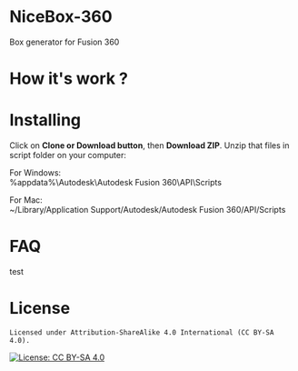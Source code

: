 # NiceBox-360
Box generator for Fusion 360

# How it's work ?
[logo]: https://lh5.googleusercontent.com/aqafgN5_mAyujnn3t0XExhGxMdvZOD67Tm1WDakCPVST45Q5G-7WOQlLCDJqWzT-M3ejM7FGkuhvnw=w1366-h662 "Logo Title Text 2"



# Installing
Click on **Clone or Download button**, then **Download ZIP**. Unzip that files in script folder on your computer:

For Windows:    
%appdata%\Autodesk\Autodesk Fusion 360\API\Scripts

For Mac:    
~/Library/Application Support/Autodesk/Autodesk Fusion 360/API/Scripts

# FAQ
test
# License

    Licensed under Attribution-ShareAlike 4.0 International (CC BY-SA 4.0). 

[![License: CC BY-SA 4.0](https://licensebuttons.net/l/by-sa/4.0/80x15.png)](http://creativecommons.org/licenses/by-sa/4.0/)
